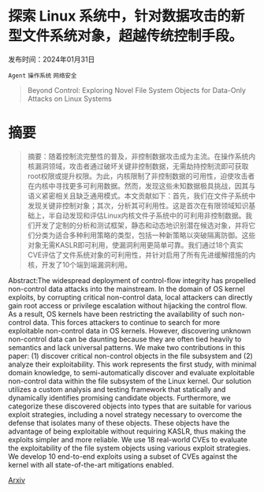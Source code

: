 # 探索 Linux 系统中，针对数据攻击的新型文件系统对象，超越传统控制手段。

发布时间：2024年01月31日

`Agent` `操作系统` `网络安全`

> Beyond Control: Exploring Novel File System Objects for Data-Only Attacks on Linux Systems

# 摘要

> 摘要：随着控制流完整性的普及，非控制数据攻击成为主流。在操作系统内核漏洞领域，攻击者通过破坏关键非控制数据，无需劫持控制流即可获取root权限或提升权限。为此，内核限制了非控制数据的可用性，迫使攻击者在内核中寻找更多可利用数据。然而，发现这些未知数据极具挑战，因其与语义紧密相关且缺乏通用模式。本文贡献如下：首先，我们在文件子系统中发现关键非控制对象；其次，分析其可利用性。这是首次在有限领域知识基础上，半自动发现和评估Linux内核文件子系统中的可利用非控制数据。我们开发了定制的分析和测试框架，静态和动态地识别潜在候选对象，并将它们分类为适合多种利用策略的类型，包括一种新策略以突破隔离防御。这些对象无需KASLR即可利用，使漏洞利用更简单可靠。我们通过18个真实CVE评估了文件系统对象的可利用性，并针对启用了所有先进缓解措施的内核，开发了10个端到端漏洞利用。

> 
Abstract:The widespread deployment of control-flow integrity has propelled non-control data attacks into the mainstream. In the domain of OS kernel exploits, by corrupting critical non-control data, local attackers can directly gain root access or privilege escalation without hijacking the control flow. As a result, OS kernels have been restricting the availability of such non-control data. This forces attackers to continue to search for more exploitable non-control data in OS kernels. However, discovering unknown non-control data can be daunting because they are often tied heavily to semantics and lack universal patterns.
We make two contributions in this paper: (1) discover critical non-control objects in the file subsystem and (2) analyze their exploitability. This work represents the first study, with minimal domain knowledge, to semi-automatically discover and evaluate exploitable non-control data within the file subsystem of the Linux kernel. Our solution utilizes a custom analysis and testing framework that statically and dynamically identifies promising candidate objects. Furthermore, we categorize these discovered objects into types that are suitable for various exploit strategies, including a novel strategy necessary to overcome the defense that isolates many of these objects. These objects have the advantage of being exploitable without requiring KASLR, thus making the exploits simpler and more reliable. We use 18 real-world CVEs to evaluate the exploitability of the file system objects using various exploit strategies. We develop 10 end-to-end exploits using a subset of CVEs against the kernel with all state-of-the-art mitigations enabled.
    

[Arxiv](https://arxiv.org/pdf/2401.17618)